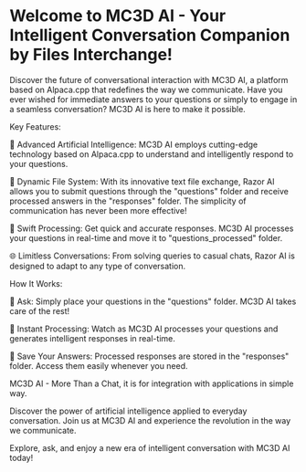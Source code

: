 # Welcome to MC3D AI - Your Intelligent Conversation Companion by Files Interchange!

Discover the future of conversational interaction with MC3D AI, a platform based on Alpaca.cpp that redefines the way we communicate. Have you ever wished for immediate answers to your questions or simply to engage in a seamless conversation? MC3D AI is here to make it possible.

Key Features:

🤖 Advanced Artificial Intelligence: MC3D AI employs cutting-edge technology based on Alpaca.cpp to understand and intelligently respond to your questions.

📁 Dynamic File System: With its innovative text file exchange, Razor AI allows you to submit questions through the "questions" folder and receive processed answers in the "responses" folder. The simplicity of communication has never been more effective!

🔄 Swift Processing: Get quick and accurate responses. MC3D AI processes your questions in real-time and move it to "questions_processed" folder.

🌐 Limitless Conversations: From solving queries to casual chats, Razor AI is designed to adapt to any type of conversation.

How It Works:

📂 Ask: Simply place your questions in the "questions" folder. MC3D AI takes care of the rest!

🤯 Instant Processing: Watch as MC3D AI processes your questions and generates intelligent responses in real-time.

💾 Save Your Answers: Processed responses are stored in the "responses" folder. Access them easily whenever you need.

MC3D AI - More Than a Chat, it is for integration with applications in simple way.

Discover the power of artificial intelligence applied to everyday conversation. Join us at MC3D AI and experience the revolution in the way we communicate.

Explore, ask, and enjoy a new era of intelligent conversation with MC3D AI today!



